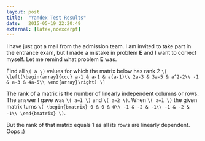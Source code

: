 ```yaml
---
layout: post
title:  "Yandex Test Results"
date:   2015-05-19 22:20:49
external: [latex,noexcerpt]
---
```


I have just got a mail from the admission team. I am invited to take part in the entrance exam, but I made a mistake in problem __E__ and I want to correct myself. Let me remind what problem __E__ was.

Find all `\( a \)` values for which the matrix below has rank 2 `\[
\left(\begin{array}{ccc}
a-1 & a-1 & a(a-1)\\
2a-3 & 3a-5 & a^2-2\\
-1 & a-3 & 4a-5\\
\end{array}\right)
\]`

The rank of a matrix is the number of linearly independent columns or rows. The answer I gave was `\( a=1 \)` and `\( a=2 \)`. When `\( a=1 \)` the given matrix turns `\(
\begin{bmatrix}
0 & 0 & 0\\
-1 & -2 & -1\\
-1 & -2 & -1\\
\end{bmatrix} \)`.

But the rank of that matrix equals 1 as all its rows are linearly dependent. Oops :)
